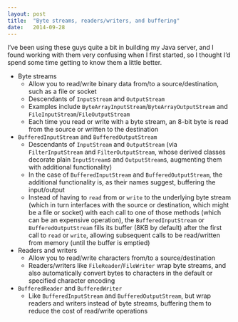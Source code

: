 ```yaml
---
layout: post
title:  "Byte streams, readers/writers, and buffering"
date:   2014-09-28
---
```


I’ve been using these guys quite a bit in building my Java server, and I found working with them very confusing when I first started, so I thought I’d spend some time getting to know them a little better.

  * Byte streams
      * Allow you to read/write binary data from/to a source/destination, such as a file or socket
      * Descendants of `InputStream` and `OutputStream`
      * Examples include `ByteArrayInputStream`/`ByteArrayOutputStream` and `FileInputStream`/`FileOutputStream`
      * Each time you read or write with a byte stream, an 8-bit byte is read from the source or written to the destination
  * `BufferedInputStream` and `BufferedOutputStream`
      * Descendants of `InputStream` and `OutputStream` (via `FilterInputStream` and `FilterOutputStream`, whose derived classes decorate plain `InputStream`s and `OutputStream`s, augmenting them with additional functionality)
      * In the case of `BufferedInputStream` and `BufferedOutputStream`, the additional functionality is, as their names suggest, buffering the input/output
      * Instead of having to `read` from or `write` to the underlying byte stream (which in turn interfaces with the source or destination, which might be a file or socket) with each call to one of those methods (which can be an expensive operation), the `BufferedInputStream` or `BufferedOutputStream` fills its buffer (8KB by default) after the first call to `read` or `write`, allowing subsequent calls to be read/written from memory (until the buffer is emptied)
  * Readers and writers
      * Allow you to read/write characters from/to a source/destination
      * Readers/writers like `FileReader`/`FileWriter` wrap byte streams, and also automatically convert bytes to characters in the default or specified character encoding
  * `BufferedReader` and `BufferedWriter`
      * Like `BufferedInputStream` and `BufferedOutputStream`, but wrap readers and writers instead of byte streams, buffering them to reduce the cost of read/write operations